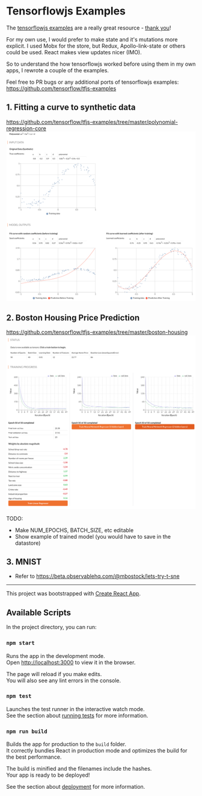 # Tensorflowjs Examples

The [tensorflowjs examples](https://github.com/tensorflow/tfjs-examples) are a really great resource - [thank you](https://github.com/tensorflow/tfjs-examples/graphs/contributors)!

For my own use, I would prefer to make state and it's mutations more explicit. I used Mobx for the store, but Redux, Apollo-link-state or others could be used. React makes view updates nicer (IMO).

So to understand the how tensorflowjs worked before using them in my own apps, I rewrote a couple of the examples.

Feel free to PR bugs or any additional ports of tensorflowjs examples: https://github.com/tensorflow/tfjs-examples

## 1. Fitting a curve to synthetic data
https://github.com/tensorflow/tfjs-examples/tree/master/polynomial-regression-core
![Curve fitting with Tensorflowjs and React](/screenshots/curve_fitting.png?raw=true)

## 2. Boston Housing Price Prediction
https://github.com/tensorflow/tfjs-examples/tree/master/boston-housing
![Multivariate regression with Tensorflowjs and React](/screenshots/multivariate_regression.png?raw=true)

TODO:
* Make NUM_EPOCHS, BATCH_SIZE, etc editable
* Show example of trained model (you would have to save in the datastore)


## 3. MNIST
* Refer to https://beta.observablehq.com/@mbostock/lets-try-t-sne

-------------------------------------------
This project was bootstrapped with [Create React App](https://github.com/facebook/create-react-app).

## Available Scripts

In the project directory, you can run:

### `npm start`

Runs the app in the development mode.<br>
Open [http://localhost:3000](http://localhost:3000) to view it in the browser.

The page will reload if you make edits.<br>
You will also see any lint errors in the console.

### `npm test`

Launches the test runner in the interactive watch mode.<br>
See the section about [running tests](https://facebook.github.io/create-react-app/docs/running-tests) for more information.

### `npm run build`

Builds the app for production to the `build` folder.<br>
It correctly bundles React in production mode and optimizes the build for the best performance.

The build is minified and the filenames include the hashes.<br>
Your app is ready to be deployed!

See the section about [deployment](https://facebook.github.io/create-react-app/docs/deployment) for more information.
